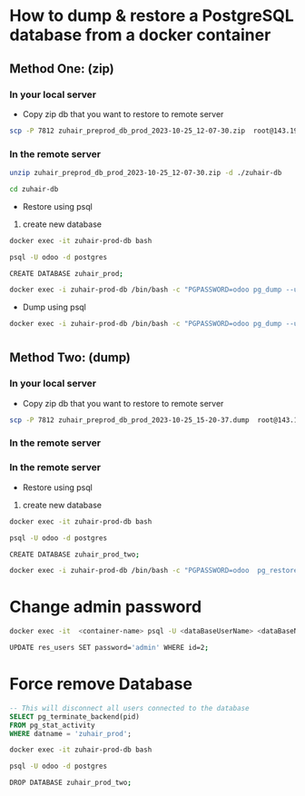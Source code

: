 # How to dump & restore a PostgreSQL database from a docker container


## Method One: (zip)

### In your local server
- Copy zip db that you want to restore to remote server

```sh
scp -P 7812 zuhair_preprod_db_prod_2023-10-25_12-07-30.zip  root@143.198.105.101:/home/odoo/ZUHAIR/ZUHAIR-PROD
```

### In the remote server

```sh
unzip zuhair_preprod_db_prod_2023-10-25_12-07-30.zip -d ./zuhair-db
```

```sh
cd zuhair-db
```


- Restore using psql

1. create new database
```sh
docker exec -it zuhair-prod-db bash

psql -U odoo -d postgres

CREATE DATABASE zuhair_prod;
```

```sh
docker exec -i zuhair-prod-db /bin/bash -c "PGPASSWORD=odoo pg_dump --username=odoo zuhair_prod" < dump.sql
```



- Dump using psql
```sh
docker exec -i zuhair-prod-db /bin/bash -c "PGPASSWORD=odoo pg_dump --username=odoo zuhair_prod" > dump.sql
```

#

## Method Two: (dump)

### In your local server
- Copy zip db that you want to restore to remote server

```sh
scp -P 7812 zuhair_preprod_db_prod_2023-10-25_15-20-37.dump  root@143.198.105.101:/home/odoo
```

### In the remote server


### In the remote server

- Restore using psql

1. create new database
```sh
docker exec -it zuhair-prod-db bash

psql -U odoo -d postgres

CREATE DATABASE zuhair_prod_two;
```

```sh
docker exec -i zuhair-prod-db /bin/bash -c "PGPASSWORD=odoo  pg_restore --username=odoo  -d zuhair_prod_two " < zuhair_preprod_db_prod_2023-10-25_15-20-37.dump
```



# Change admin password
```sh
docker exec -it  <container-name> psql -U <dataBaseUserName> <dataBaseName>
```

```sh
UPDATE res_users SET password='admin' WHERE id=2;
```



# Force remove Database

```sql
-- This will disconnect all users connected to the database
SELECT pg_terminate_backend(pid)
FROM pg_stat_activity
WHERE datname = 'zuhair_prod';
```


 ```sh
docker exec -it zuhair-prod-db bash

psql -U odoo -d postgres

DROP DATABASE zuhair_prod_two;
```

